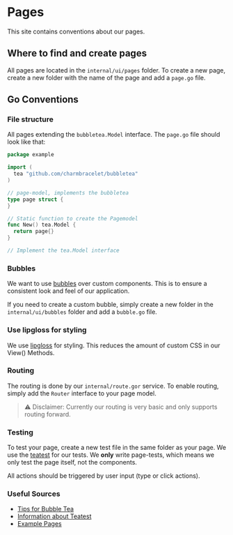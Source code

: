 # Pages

This site contains conventions about our pages.

## Where to find and create pages

All pages are located in the `internal/ui/pages` folder. To create a new page,
create a new folder with the name of the page and add a `page.go` file.

## Go Conventions

### File structure

All pages extending the `bubbletea.Model` interface. The `page.go` file
should look like that:

```go
package example

import (
  tea "github.com/charmbracelet/bubbletea"
)

// page-model, implements the bubbletea
type page struct {
}

// Static function to create the Pagemodel
func New() tea.Model {
  return page{}
}

// Implement the tea.Model interface
```

### Bubbles

We want to use [bubbles](https://github.com/charmbracelet/bubbles)
over custom components. This is to ensure a consistent look and feel of our
application.

If you need to create a custom bubble, simply create a new folder in the
`internal/ui/bubbles` folder and add a `bubble.go` file.

### Use lipgloss for styling

We use [lipgloss](https://github.com/charmbracelet/lipgloss) for styling.
This reduces the amount of custom CSS in our View() Methods.

### Routing

The routing is done by our `internal/route.gor` service. To enable routing,
simply add the `Router` interface to your page model.

> :warning: Disclaimer: Currently our routing is very basic and only supports
> routing forward.

### Testing

To test your page, create a new test file in the same folder as your page.
We use the [teatest](https://charm.sh/blog/teatest/) for our tests. We **only**
write page-tests, which means we only test the page itself, not the components.

All actions should be triggered by user input (type or click actions).

### Useful Sources

- [Tips for Bubble Tea](https://leg100.github.io/en/posts/building-bubbletea-programs/)
- [Information about Teatest](https://charm.sh/blog/teatest/)
- [Example Pages](https://github.com/charmbracelet/bubbletea/tree/main/examples)
